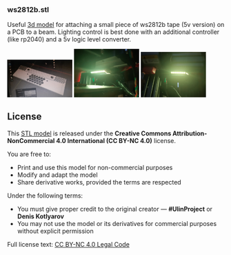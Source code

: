 ### ws2812b.stl
Useful <a href="./ws2812b.stl" width="11%">3d model</a> for attaching a small piece of ws2812b tape (5v version) on a PCB to a beam. Lighting control is best done with an additional controller (like rp2040) and a 5v logic level converter.

<img src="../img/ws2812b/01.jpg" width="30%"></img>
<img src="../img/ws2812b/02.jpg" width="30%"></img>
<img src="../img/ws2812b/03.jpg" width="30%"></img>

## License

This <a href="./ws2812b.stl" width="11%">STL model</a> is released under the **Creative Commons Attribution-NonCommercial 4.0 International (CC BY-NC 4.0)** license.

You are free to:
- Print and use this model for non-commercial purposes
- Modify and adapt the model
- Share derivative works, provided the terms are respected

Under the following terms:
- You must give proper credit to the original creator — **#UlinProject** or **Denis Kotlyarov**
- You may not use the model or its derivatives for commercial purposes without explicit permission

Full license text: [CC BY-NC 4.0 Legal Code](https://creativecommons.org/licenses/by-nc/4.0/legalcode)
